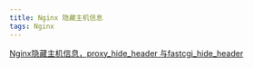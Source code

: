 ```yaml
---
title: Nginx 隐藏主机信息
tags: Nginx
---
```


[Nginx隐藏主机信息，proxy_hide_header 与fastcgi_hide_header](https://www.cnblogs.com/linkenpark/p/7283177.html)

